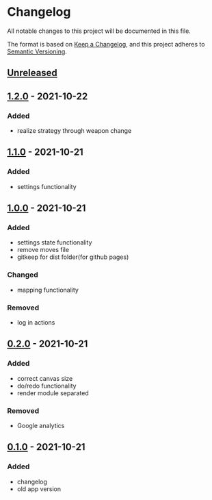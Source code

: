 # Changelog
All notable changes to this project will be documented in this file.

The format is based on [Keep a Changelog](https://keepachangelog.com/en/1.0.0/),
and this project adheres to [Semantic Versioning](https://semver.org/spec/v2.0.0.html).

## [Unreleased]

## [1.2.0] - 2021-10-22
### Added
- realize strategy through weapon change

## [1.1.0] - 2021-10-21
### Added
- settings functionality

## [1.0.0] - 2021-10-21
### Added
- settings state functionality
- remove moves file
- gitkeep for dist folder(for github pages)
### Changed
- mapping functionality
### Removed
- log in actions

## [0.2.0] - 2021-10-21
### Added
- correct canvas size
- do/redo functionality
- render module separated
### Removed
- Google analytics

## [0.1.0] - 2021-10-21
### Added
- changelog
- old app version

[Unreleased]: https://github.com/ArtemNikolaev/command-vs-strategy/compare/v1.2.0...HEAD
[1.2.0]: https://github.com/ArtemNikolaev/command-vs-strategy/compare/v1.1.0...v1.2.0
[1.1.0]: https://github.com/ArtemNikolaev/command-vs-strategy/compare/v1.0.0...v1.1.0
[1.0.0]: https://github.com/ArtemNikolaev/command-vs-strategy/compare/v0.2.0...v1.0.0
[0.2.0]: https://github.com/ArtemNikolaev/command-vs-strategy/compare/v0.1.0...v0.2.0
[0.1.0]: https://github.com/ArtemNikolaev/command-vs-strategy/releases/tag/v0.1.0
